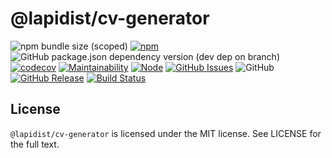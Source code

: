 # @lapidist/cv-generator

![npm bundle size (scoped)](https://img.shields.io/bundlephobia/min/@lapidist/cv-generator)
[![npm](https://img.shields.io/npm/v/@lapidist/cv-generator)](https://www.npmjs.com/package/@lapidist/cv-generator)
![GitHub package.json dependency version (dev dep on branch)](https://img.shields.io/github/package-json/dependency-version/bylapidist/cv-generator/dev/typescript)
[![codecov](https://codecov.io/gh/bylapidist/cv-generator/branch/master/graph/badge.svg)](https://codecov.io/gh/bylapidist/cv-generator)
[![Maintainability](https://api.codeclimate.com/v1/badges/d28f67acb582d5705333/maintainability)](https://codeclimate.com/github/bylapidist/cv-generator/maintainability)
[![Node](https://img.shields.io/node/v/@lapidist/cv-generator)](https://www.npmjs.com/package/@lapidist/components)
[![GitHub Issues](https://img.shields.io/github/issues/bylapidist/cv-generator.svg?style=flat)](https://github.com/bylapidist/cv-generator/issues)
![GitHub](https://img.shields.io/github/license/bylapidist/cv-generator)
[![GitHub Release](https://img.shields.io/github/release/bylapidist/cv-generator.svg?style=flat)](https://github.com/bylapidist/cv-generator/releases)
[![Build Status](https://github.com/bylapidist/cv-generator/workflows/Release/badge.svg)](https://github.com/bylapidist/cv-generator/actions?query=workflow%3ARelease)

## License
`@lapidist/cv-generator` is licensed under the MIT license. See LICENSE for the full text.
